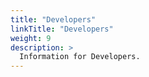 ```yaml
---
title: "Developers"
linkTitle: "Developers"
weight: 9
description: >
  Information for Developers.
---
```

